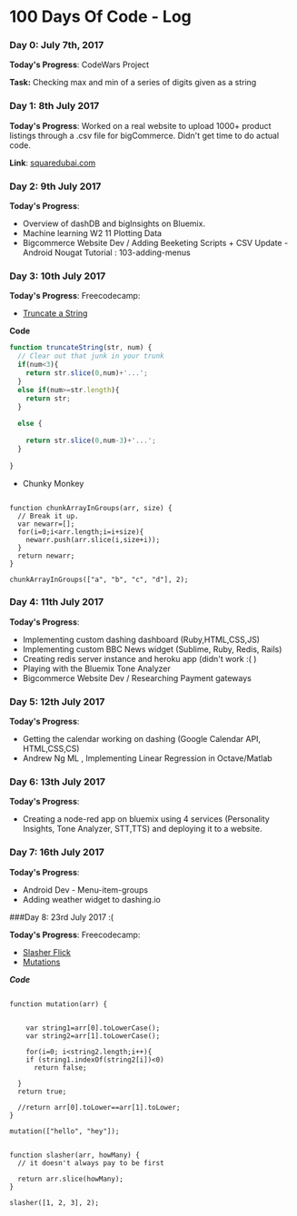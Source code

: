 # 100 Days Of Code - Log

### Day 0: July 7th, 2017

**Today's Progress**: CodeWars Project

**Task:** Checking max and min of a series of digits given as a string


### Day 1: 8th July 2017

**Today's Progress**: Worked on a real website to upload 1000+ product listings through a .csv file for bigCommerce. Didn't get time to do actual code. 

**Link**: [squaredubai.com](squaredubai.com)

### Day 2: 9th July 2017

**Today's Progress**: 
- Overview of dashDB and bigInsights on Bluemix.
- Machine learning W2 11 Plotting Data
- Bigcommerce Website Dev / Adding Beeketing Scripts + CSV Update
-Android Nougat Tutorial : 103-adding-menus

### Day 3: 10th July 2017

**Today's Progress**: 
Freecodecamp:
- [Truncate a String](https://www.freecodecamp.org/challenges/truncate-a-string)

**Code**
```javascript
function truncateString(str, num) {
  // Clear out that junk in your trunk
  if(num<3){
    return str.slice(0,num)+'...';  
  }
  else if(num>=str.length){
    return str;
  }
  
  else {
    
    return str.slice(0,num-3)+'...';
  }
  
}
```
- Chunky Monkey
```

function chunkArrayInGroups(arr, size) {
  // Break it up.
  var newarr=[];
  for(i=0;i<arr.length;i=i+size){
    newarr.push(arr.slice(i,size+i));  
  }
  return newarr;
}

chunkArrayInGroups(["a", "b", "c", "d"], 2);
```

### Day 4: 11th July 2017

**Today's Progress**: 
- Implementing custom dashing dashboard (Ruby,HTML,CSS,JS)
- Implementing custom BBC News widget (Sublime, Ruby, Redis, Rails)
- Creating redis server instance and heroku app (didn't work :( )
- Playing with the Bluemix Tone Analyzer 
- Bigcommerce Website Dev / Researching Payment gateways 

### Day 5: 12th July 2017

**Today's Progress**: 
- Getting the calendar working on dashing (Google Calendar API, HTML,CSS,CS)
- Andrew Ng ML , Implementing Linear Regression in Octave/Matlab

### Day 6: 13th July 2017

**Today's Progress**: 
- Creating a node-red app on bluemix using 4 services (Personality Insights, Tone Analyzer, STT,TTS) and deploying it to a website.


### Day 7: 16th July 2017

**Today's Progress**: 
- Android Dev - Menu-item-groups
- Adding weather widget to dashing.io 

###Day 8: 23rd July 2017 :(

**Today's Progress**:
Freecodecamp:
- [Slasher Flick](https://www.freecodecamp.org/challenges/slasher-flick)
- [Mutations](https://www.freecodecamp.org/challenges/mutations)

***Code***
```

function mutation(arr) {
  

    var string1=arr[0].toLowerCase();
    var string2=arr[1].toLowerCase();
  
    for(i=0; i<string2.length;i++){
    if (string1.indexOf(string2[i])<0)
      return false;
    
  }
  return true;
    
  //return arr[0].toLower==arr[1].toLower;
}

mutation(["hello", "hey"]);

```
```

function slasher(arr, howMany) {
  // it doesn't always pay to be first

  return arr.slice(howMany);
}

slasher([1, 2, 3], 2);
```
